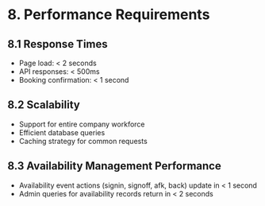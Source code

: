 # 8. Performance Requirements

## 8.1 Response Times

- Page load: < 2 seconds
- API responses: < 500ms
- Booking confirmation: < 1 second

## 8.2 Scalability

- Support for entire company workforce
- Efficient database queries
- Caching strategy for common requests

## 8.3 Availability Management Performance

- Availability event actions (signin, signoff, afk, back) update in < 1 second
- Admin queries for availability records return in < 2 seconds

